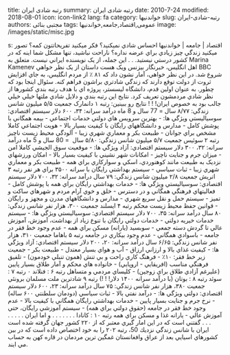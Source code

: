 title: رتبه شادی ایران
summary: رتبه شادی ایران
date: 2010-7-24
modified: 2018-08-01
icon:  icon-link2
lang: fa
category: خواندنیها
slug: رتبه-شادی-ایران
authors: مجتبی بنائی
tags: عمومی,‌اقتصاد,جامعه,خواندنیها
image: /images/static/misc.jpg

s: اقتصاد | جامعه | خواندنیها    احساس شادي نميکنيد؟ فکر ميکنيد تفريحاتتون کمه؟ تصور ميکنيد زندگي چيز زيادي براي  عرضه نداره؟ ناراحت نباشيد، تنها مشکل شما اينه که در کشور درستي نيستيد. . .  اين جمله، از يک  نويسنده ايراني نيست. متعلق به  Marina Kamenev  اهل انگليس، خبرنگار بيزنس ويک  هست  داستان از يک نظر خواهي BBC شروع شد. در اين نظر خواهي، آمار نشون داد که ۸۱ ٪ از  مردم انگليس، به جاي افزايش ثروت از دولت توقع دارند که زندگي شادتري براشون فراهم کنه.  سئوال اينجا بود که چطور. به عنوان اولين قدم، دانشگاه ليسستر، پروژه اي با هدف رتبه بندي  کشورها از نظر شادي مردمشون تعريف کرد. نتايج اين رتبه بندي و دلايل شادي ملتها خيلي  خيلي جالب بود به خصوص ايران! ! !  نتايج رو ببينين:  رتبه ۱   دانمارک  جمعيت ۵/۵ ميليون  شانس زندگي: ۸/۷۷ سال = 77 سال و 8 ماه  درآمد سرانه: ۳۴، ۶۰۰ دلار  سيستم اقتصادي: سوسياليستي  ويژگي ها:  - بهترين سرويس هاي دولتي خدمات اجتماعي  - بيمه همگاني با پوشش کامل  - مدارس و دانشگاههاي رايگان با کيفيت بسيار بالا  - هويت اجتماعي کاملا مشخص براي جوانان  - طبيعت بکر و معماري شهري زيبا  - آلودگي محيط زيست ناچيز  رتبه ۲   سوئيس  جمعيت ۵/۷ ميليون  شانس زندگي: ۵/۸۰ سال  = 80 سال و 5 ماه  درآمد سرانه: ۳۲، ۳۰۰ دلار  سيستم اقتصادي: آزاد  ويژگي ها:  - موقعيت سوق الجيشي کاملا امن  - ميزان جرم و جنايت ناچيز  - امکانات شهر نشيني با کيفيت بسيار بالا  - امکان ورزشهاي نزديک به طبيعت مانند کوهنوردي، اسکي و سوارکاري براي همه  - طبيعت بکر و معماري شهري زيبا  - ثبات سياسي  - سيستم بهداشتي رايگان با سرانه ۳۵۰۰ براي هر نفر  رتبه ۳   اتريش  جمعيت ۲/۸ ميليون  شانس زندگي: ۷۹ سال  درآمد سرانه: ۳۲، ۷۰۰ دلار  سيستم اقتصادي: سوسياليستي  ويژگي ها:  - خدمات بهداشتي رايگان براي همه با پوشش کامل  - فعاليتهاي فرهنگي همگاني و در دسترس  - خلق و خوي آرام مردم و شهرهاي ساکت و تميز  - سيستم حمل و نقل سريع شهري  - مدارس و دانشگاههاي مدرن و مجهز و رايگان  - قوانين حفظ محيط زيست محکم  رتبه ۴   ايسلند  جمعيت ۳۰۰، هزار نفر  شانس زندگي: ۸۰ سال  درآمد سرانه: ۳۵، ۷۰۰ دلار  سيستم اقتصادي: سوسياليستي  ويژگي ها:  - سيستم خدمات خيريه دولتي  - خدمات دولتي رايگان با تنوع زياد از بهداشت، آموزش، آموزش عالي تا گردش دسته جمعي  - سوبسيد (يارانه) مسکن براي همه  - عدم وجود خط فقر در جامعه  - باسوادي همگاني  - عدم وجود بيکاري در جامعه  رتبه ۵   باهاما  جمعيت ۳۱۰، هزار نفر  شانس زندگي: ۶/۶۵ سال  درآمد سرانه: ۲۰، ۲۰۰ دلار  سيستم اقتصادي: آزاد  ويژگي ها:  - کيفيت غذاي بالا و ارزاني ارزاق  - آب و هواي بسيار معتدل  - طبيعت بکر  - جمعيت زير خط فقر: ۱۰٪  - فرهنگ کاري راحت و بي تنش (همون تنبلي خودمون)  - تلفيق فرهنگي مناسب (افريقايي - اروپايي)  - خانواده هاي محکم و آمار طلاق بسيار پايين (عليرغم آزادي طلاق براي زوجين)  - کليساي مردمي و متساهل  رتبه ۶ : فنلاند   ۰ رتبه ۷  : سوئد  رتبه ۸ : بوتان (با درآمد سرانه ۱۴۰۰ دلار! ! !)  رتبه ۹   شادترين ملت مسلمان برونئي  جمعيت ۳۸۰، هزار نفر  شانس زندگي: ۷۵ سال  درآمد سرانه: ۲۳، ۶۰۰ دلار  سيستم اقتصادي: دولتي  ويژگي ها:  - درآمد نفتي بالا  - ثبات سياسي (دودمان سلطنتي ۶۰۰ ساله)  - نرخ جرم و جنايت بسيار پايين  - خدمات بهداشتي رايگان همگاني با کيفيت بالا  - عدم وجود خط فقر در جامعه (حقوق دولتي براي همه)  - سيستم آموزشي رايگان، حتي آموزش عالي  - يارانه غذا و مسکن براي همه  رتبه ۱۰ : کانادا  .  .  .  .  .  .  .  و اما ايران . . . . . . . .  گفتني است که در اين امار گيري معتبر که از ۲۲۰ کشور جهان گرفته شده است ايران با شانس زندگي نزديك 50، رتبه ۲۰۲  را به خود اختصاص داده است که در بين کشورهاي اسيايي بعد از عراق وافغانستان غمگين ترين مردمان در قاره کهن به حساب مي ايند.